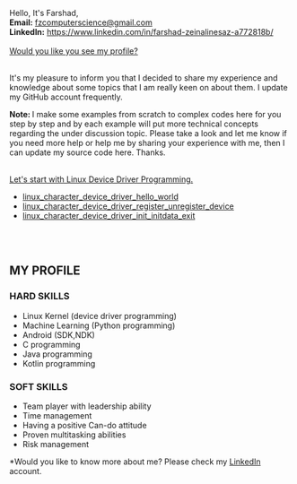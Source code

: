 Hello, It's Farshad,<br/>
<b>Email:</b>		<a href="mailto:fzcomputerscience@gmail.com">fzcomputerscience@gmail.com</a><br/>
<b>LinkedIn:</b>	<a href="https://www.linkedin.com/in/farshad-zeinalinesaz-a772818b/" target="_blank">https://www.linkedin.com/in/farshad-zeinalinesaz-a772818b/</a><br/><br/>
<a href="#my_profile">Would you like you see my profile?</a>
<br/><br/>

It's my pleasure to inform you that I decided to share my experience and knowledge about some topics that I am really keen on about them. I update my GitHub account frequently.

<b>Note: </b> I make some examples from scratch to complex codes here for you step by step and by each example will put more technical concepts regarding the under discussion topic. Please take a look and let me know if you need more help or help me by sharing your experience with me, then I can update my source code here. Thanks.
<br/><br/>

<a href="https://github.com/farshadzeinalinesaz/index">Let's start with Linux Device Driver Programming.</a>
<ul>
<li><a href="https://github.com/farshadzeinalinesaz/index/tree/master/ldd_src/ldd_proj_1_chdr_hello_world">linux_character_device_driver_hello_world</a></li>
<li><a href="https://github.com/farshadzeinalinesaz/index/tree/master/ldd_src/ldd_proj_2_chdr_reg_unreg_dev">linux_character_device_driver_register_unregister_device</a></li>
<li><a href="https://github.com/farshadzeinalinesaz/index/tree/master/ldd_src/ldd_proj_3_chdr_init_initdata_exit">linux_character_device_driver_init_initdata_exit</a></li>
</ul>

<br/><br/>
<h2 id="my_profile">MY PROFILE</h2>
<h3>HARD SKILLS</h3>
<ul>
<li>Linux Kernel (device driver programming)</li>
<li>Machine Learning (Python programming)</li>
<li>Android (SDK,NDK)</li>
<li>C programming</li>
<li>Java programming</li>
<li>Kotlin programming</li>
</ul>

<h3>SOFT SKILLS</h3>
<ul>
<li>Team player with leadership ability</li>
<li>Time management</li>
<li>Having a positive Can-do attitude</li>
<li>Proven multitasking abilities</li>
<li>Risk management</li>
</ul>
*Would you like to know more about me? Please check my <a href="https://www.linkedin.com/in/farshad-zeinalinesaz-a772818b/" target="_blank">LinkedIn</a> account.
